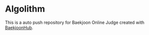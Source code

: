 # Algolithm
This is a auto push repository for Baekjoon Online Judge created with [BaekjoonHub](https://github.com/BaekjoonHub/BaekjoonHub).
